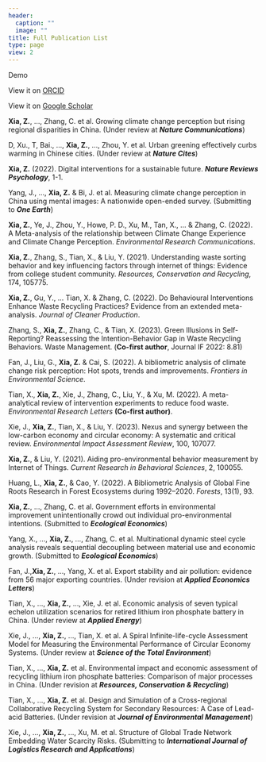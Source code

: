 ```yaml
---
header:
  caption: ""
  image: ""
title: Full Publication List
type: page
view: 2
---
```


Demo

View it on [ORCID](https://orcid.org/my-orcid?orcid=0000-0002-9551-0024)

View it on [Google Scholar](https://scholar.google.com/citations?user=dyNjCrIAAAAJ&hl=en&oi=ao)

**Xia, Z.**, ..., Zhang, C. et al. Growing climate change perception but rising regional disparities in China. (Under review at ***Nature Communications***)

D, Xu., T, Bai., ..., **Xia, Z.**, ..., Zhou, Y. et al. Urban greening effectively curbs warming in Chinese cities. (Under review at ***Nature Cites***)

**Xia, Z.** (2022). Digital interventions for a sustainable future. ***Nature Reviews Psychology***, 1-1.

Yang, J., …, **Xia, Z.** & Bi, J. et al. Measuring climate change perception in China using mental images: A nationwide open-ended survey. (Submitting to ***One Earth***)

**Xia, Z.**, Ye, J., Zhou, Y., Howe, P. D., Xu, M., Tan, X., ... & Zhang, C. (2022). A Meta-analysis of the relationship between Climate Change Experience and Climate Change Perception. *Environmental Research Communications*.

**Xia, Z.**, Zhang, S., Tian, X., & Liu, Y. (2021). Understanding waste sorting behavior and key influencing factors through internet of things: Evidence from college student community. *Resources, Conservation and Recycling*, 174, 105775. 

**Xia, Z.**, Gu, Y., ... Tian, X. & Zhang, C. (2022). Do Behavioural Interventions Enhance Waste Recycling Practices?  Evidence from an extended meta-analysis. *Journal of Cleaner Production*.

Zhang, S., **Xia, Z.**, Zhang, C., & Tian, X. (2023). Green Illusions in Self-Reporting? Reassessing the Intention-Behavior Gap in Waste Recycling Behaviors. Waste Management. (**Co-first author**, Journal IF 2022: 8.81)

Fan, J., Liu, G., **Xia, Z.** & Cai, S. (2022). A bibliometric analysis of climate change risk perception: Hot spots, trends and improvements. *Frontiers in Environmental Science*.

Tian, X., **Xia, Z.**, Xie, J., Zhang, C., Liu, Y., & Xu, M. (2022). A meta-analytical review of intervention experiments to reduce food waste. *Environmental Research Letters* **(Co-first author)**.

Xie, J., **Xia, Z.**, Tian, X., & Liu, Y. (2023). Nexus and synergy between the low-carbon economy and circular economy: A systematic and critical review. *Environmental Impact Assessment Review*, 100, 107077.

**Xia, Z.**, & Liu, Y. (2021). Aiding pro-environmental behavior measurement by Internet of Things. *Current Research in Behavioral Sciences*, 2, 100055.

Huang, L., **Xia, Z.**, & Cao, Y. (2022). A Bibliometric Analysis of Global Fine Roots Research in Forest Ecosystems during 1992–2020. *Forests*, 13(1), 93.

**Xia, Z.**, ..., Zhang, C. et al. Government efforts in environmental improvement unintentionally crowd out individual pro-environmental intentions. (Submitted to ***Ecological Economics***)

Yang, X., …, **Xia, Z.**, …, Zhang, C. et al. Multinational dynamic steel cycle analysis reveals sequential decoupling between material use and economic growth. (Submitted to ***Ecological Economics***)

Fan, J.,**Xia, Z.**, …, Yang, X. et al. Export stability and air pollution: evidence from 56 major exporting countries. (Under revision at ***Applied Economics Letters***)

Tian, X., …, **Xia, Z.**, …, Xie, J. et al. Economic analysis of seven typical echelon utilization scenarios for retired lithium iron phosphate battery in China. (Under review at ***Applied Energy***)

Xie, J., …, **Xia, Z.**, …, Tian, X. et al. A Spiral Infinite-life-cycle Assessment Model for Measuring the Environmental Performance of Circular Economy Systems. (Under review at ***Science of the Total Environment***)

Tian, X., …, **Xia, Z.** et al. Environmental impact and economic assessment of recycling lithium iron phosphate batteries: Comparison of major processes in China. (Under revision at ***Resources, Conservation & Recycling***)

Tian, X., …, **Xia, Z.** et al. Design and Simulation of a Cross-regional Collaborative Recycling System for Secondary Resources: A Case of Lead-acid Batteries. (Under revision at ***Journal of Environmental Management***)

Xie, J., …, **Xia, Z.**, …, Xu, M. et al. Structure of Global Trade Network Embedding Water Scarcity Risks. (Submitting to ***International Journal of Logistics Research and Applications***)
